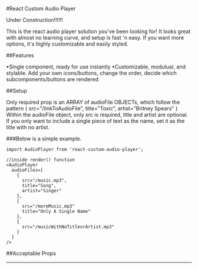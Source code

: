 #React Custom Audio Player


Under Construction!!!!!!

This is the react audio player solution you've been looking for! It looks great with almost no learning curve, and setup is fast 'n easy. If you want more options, it's highly customizable and easily styled.


##Features

•Single component, ready for use instantly
•Customizable, moduluar, and stylable. Add your own icons/buttons, change the order, decide which subcomponents/buttons are rendered


##Setup

Only required prop is an ARRAY of audioFile OBJECTs, which follow the pattern
  { src="/linkToAudioFile",
    title="Toxic",
    artist="Britney Spears"
  }
Within the audioFile object, only src is required, title and artist are optional. If you only want to include a single piece of text as the name, set it as the title with no artist.

###Below is a simple example.

```
import AudioPlayer from 'react-custom-audio-player';

//inside render() function
<AudioPlayer 
  audioFiles=[
    {
      src="/music.mp3",
      title="Song",
      artist="Singer"
    },
    {
      src="/moreMusic.mp3"
      title="Only A Single Name"
    },
    {
      src="/musicWithNoTitleorArtist.mp3"
    }
  ]
/>
```

##Acceptable Props

| Prop Name  | Value Type | Default Value | isRequired | Explanation |
| ---------- | ---------- | ------------- | ---------- | ----------- |
| audioFiles | array of objects | no default value | yes | array of audioFile objects following the pattern { src: "required string pointing to audio file", title: "optional title of track", artist:"optional artist name"} |
